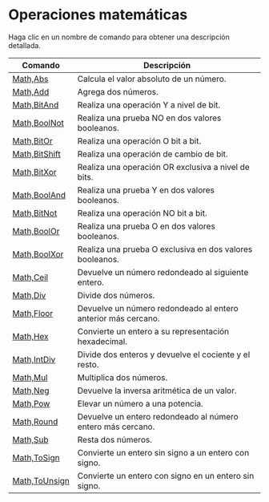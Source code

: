 # Operaciones matemáticas

Haga clic en un nombre de comando para obtener una descripción detallada.

| Comando | Descripción |
| --- | --- |
| [Math,Abs](./Abs.md) | Calcula el valor absoluto de un número. |
| [Math,Add](./Add.md) | Agrega dos números. |
| [Math,BitAnd](./BitAnd.md) | Realiza una operación Y a nivel de bit. |
| [Math,BoolNot](./BoolNot.md) | Realiza una prueba NO en dos valores booleanos. |
| [Math,BitOr](./BitOr.md) | Realiza una operación O bit a bit. |
| [Math,BitShift](./BitShift.md) | Realiza una operación de cambio de bit. |
| [Math,BitXor](./BitXor.md) | Realiza una operación OR exclusiva a nivel de bits. |
| [Math,BoolAnd](./BoolAnd.md) | Realiza una prueba Y en dos valores booleanos. |
| [Math,BitNot](./BitNot.md) | Realiza una operación NO bit a bit. |
| [Math,BoolOr](./BoolOr.md) | Realiza una prueba O en dos valores booleanos. |
| [Math,BoolXor](./BoolXor.md) | Realiza una prueba O exclusiva en dos valores booleanos. |
| [Math,Ceil](./Ceil.md) | Devuelve un número redondeado al siguiente entero. |
| [Math,Div](./Div.md) | Divide dos números. |
| [Math,Floor](./Floor.md) | Devuelve un número redondeado al entero anterior más cercano. |
| [Math,Hex](./Hex.md) | Convierte un entero a su representación hexadecimal. |
| [Math,IntDiv](./IntDiv.md) | Divide dos enteros y devuelve el cociente y el resto. |
| [Math,Mul](./Mul.md) | Multiplica dos números. |
| [Math,Neg](./Neg.md) | Devuelve la inversa aritmética de un valor. |
| [Math,Pow](./Pow.md) | Elevar un número a una potencia. |
| [Math,Round](./Round.md) | Devuelve un entero redondeado al número entero más cercano. |
| [Math,Sub](./Sub.md) | Resta dos números. |
| [Math,ToSign](./ToSign.md) | Convierte un entero sin signo a un entero con signo. |
| [Math,ToUnsign](./ToUnsign.md) | Convierte un entero con signo en un entero sin signo. |
